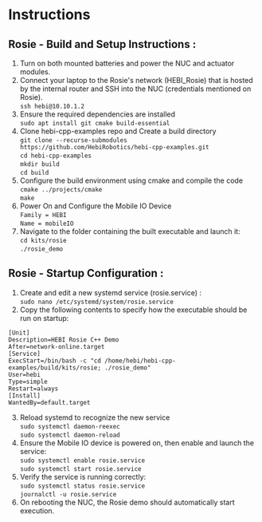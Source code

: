 # Instructions

## Rosie - Build and Setup Instructions :

1. Turn on both mounted batteries and power the NUC and actuator modules.  
2. Connect your laptop to the Rosie's network (HEBI_Rosie) that is hosted by the internal router and SSH into the NUC (credentials mentioned on Rosie).  
  `ssh hebi@10.10.1.2`  
3. Ensure the required dependencies are installed  
  `sudo apt install git cmake build-essential`  
4. Clone hebi-cpp-examples repo and Create a build directory    
  `git clone --recurse-submodules https://github.com/HebiRobotics/hebi-cpp-examples.git`  
  `cd hebi-cpp-examples`  
  `mkdir build`  
  `cd build`  
5. Configure the build environment using cmake and compile the code  
  `cmake ../projects/cmake`  
  `make`  
6. Power On and Configure the Mobile IO Device  
  `Family = HEBI`  
  `Name = mobileIO`  
7. Navigate to the folder containing the built executable and launch it:  
  `cd kits/rosie`  
  `./rosie_demo`  


## Rosie - Startup Configuration :

1. Create and edit a new systemd service (rosie.service) :  
  `sudo nano /etc/systemd/system/rosie.service`  
2. Copy the following contents to specify how the executable should be run on startup:  
		
  `[Unit]`  
  `Description=HEBI Rosie C++ Demo`  
  `After=network-online.target`  
  `[Service]`  
  `ExecStart=/bin/bash -c "cd /home/hebi/hebi-cpp-examples/build/kits/rosie; ./rosie_demo"`  
  `User=hebi`  
  `Type=simple`  
  `Restart=always`  
  `[Install]`  
  `WantedBy=default.target`  
		
3. Reload systemd to recognize the new service  
  `sudo systemctl daemon-reexec`  
         `sudo systemctl daemon-reload`  
4. Ensure the Mobile IO device is powered on, then enable and launch the service:  
  `sudo systemctl enable rosie.service`  
  `sudo systemctl start rosie.service`  
5. Verify the service is running correctly:  
  `sudo systemctl status rosie.service`  
  `journalctl -u rosie.service`  
6. On rebooting the NUC, the Rosie demo should automatically start execution.  

